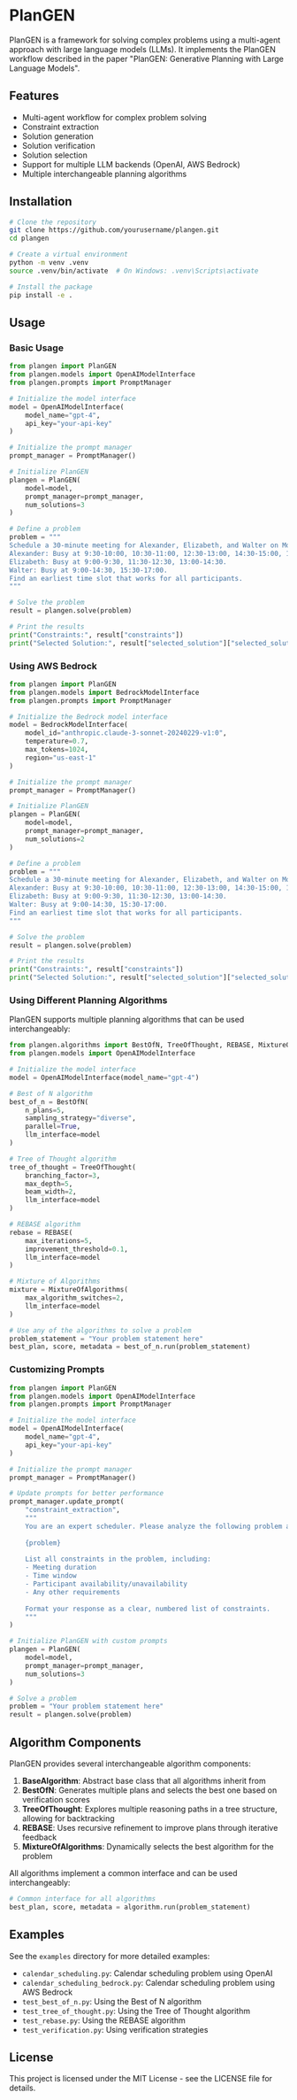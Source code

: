# PlanGEN

PlanGEN is a framework for solving complex problems using a multi-agent approach with large language models (LLMs). It implements the PlanGEN workflow described in the paper "PlanGEN: Generative Planning with Large Language Models".

## Features

- Multi-agent workflow for complex problem solving
- Constraint extraction
- Solution generation
- Solution verification
- Solution selection
- Support for multiple LLM backends (OpenAI, AWS Bedrock)
- Multiple interchangeable planning algorithms

## Installation

```bash
# Clone the repository
git clone https://github.com/yourusername/plangen.git
cd plangen

# Create a virtual environment
python -m venv .venv
source .venv/bin/activate  # On Windows: .venv\Scripts\activate

# Install the package
pip install -e .
```

## Usage

### Basic Usage

```python
from plangen import PlanGEN
from plangen.models import OpenAIModelInterface
from plangen.prompts import PromptManager

# Initialize the model interface
model = OpenAIModelInterface(
    model_name="gpt-4",
    api_key="your-api-key"
)

# Initialize the prompt manager
prompt_manager = PromptManager()

# Initialize PlanGEN
plangen = PlanGEN(
    model=model,
    prompt_manager=prompt_manager,
    num_solutions=3
)

# Define a problem
problem = """
Schedule a 30-minute meeting for Alexander, Elizabeth, and Walter on Monday between 9:00 and 17:00.
Alexander: Busy at 9:30-10:00, 10:30-11:00, 12:30-13:00, 14:30-15:00, 16:00-17:00.
Elizabeth: Busy at 9:00-9:30, 11:30-12:30, 13:00-14:30.
Walter: Busy at 9:00-14:30, 15:30-17:00.
Find an earliest time slot that works for all participants.
"""

# Solve the problem
result = plangen.solve(problem)

# Print the results
print("Constraints:", result["constraints"])
print("Selected Solution:", result["selected_solution"]["selected_solution"])
```

### Using AWS Bedrock

```python
from plangen import PlanGEN
from plangen.models import BedrockModelInterface
from plangen.prompts import PromptManager

# Initialize the Bedrock model interface
model = BedrockModelInterface(
    model_id="anthropic.claude-3-sonnet-20240229-v1:0",
    temperature=0.7,
    max_tokens=1024,
    region="us-east-1"
)

# Initialize the prompt manager
prompt_manager = PromptManager()

# Initialize PlanGEN
plangen = PlanGEN(
    model=model,
    prompt_manager=prompt_manager,
    num_solutions=2
)

# Define a problem
problem = """
Schedule a 30-minute meeting for Alexander, Elizabeth, and Walter on Monday between 9:00 and 17:00.
Alexander: Busy at 9:30-10:00, 10:30-11:00, 12:30-13:00, 14:30-15:00, 16:00-17:00.
Elizabeth: Busy at 9:00-9:30, 11:30-12:30, 13:00-14:30.
Walter: Busy at 9:00-14:30, 15:30-17:00.
Find an earliest time slot that works for all participants.
"""

# Solve the problem
result = plangen.solve(problem)

# Print the results
print("Constraints:", result["constraints"])
print("Selected Solution:", result["selected_solution"]["selected_solution"])
```

### Using Different Planning Algorithms

PlanGEN supports multiple planning algorithms that can be used interchangeably:

```python
from plangen.algorithms import BestOfN, TreeOfThought, REBASE, MixtureOfAlgorithms
from plangen.models import OpenAIModelInterface

# Initialize the model interface
model = OpenAIModelInterface(model_name="gpt-4")

# Best of N algorithm
best_of_n = BestOfN(
    n_plans=5,
    sampling_strategy="diverse",
    parallel=True,
    llm_interface=model
)

# Tree of Thought algorithm
tree_of_thought = TreeOfThought(
    branching_factor=3,
    max_depth=5,
    beam_width=2,
    llm_interface=model
)

# REBASE algorithm
rebase = REBASE(
    max_iterations=5,
    improvement_threshold=0.1,
    llm_interface=model
)

# Mixture of Algorithms
mixture = MixtureOfAlgorithms(
    max_algorithm_switches=2,
    llm_interface=model
)

# Use any of the algorithms to solve a problem
problem_statement = "Your problem statement here"
best_plan, score, metadata = best_of_n.run(problem_statement)
```

### Customizing Prompts

```python
from plangen import PlanGEN
from plangen.models import OpenAIModelInterface
from plangen.prompts import PromptManager

# Initialize the model interface
model = OpenAIModelInterface(
    model_name="gpt-4",
    api_key="your-api-key"
)

# Initialize the prompt manager
prompt_manager = PromptManager()

# Update prompts for better performance
prompt_manager.update_prompt(
    "constraint_extraction",
    """
    You are an expert scheduler. Please analyze the following problem and identify all constraints:
    
    {problem}
    
    List all constraints in the problem, including:
    - Meeting duration
    - Time window
    - Participant availability/unavailability
    - Any other requirements
    
    Format your response as a clear, numbered list of constraints.
    """
)

# Initialize PlanGEN with custom prompts
plangen = PlanGEN(
    model=model,
    prompt_manager=prompt_manager,
    num_solutions=3
)

# Solve a problem
problem = "Your problem statement here"
result = plangen.solve(problem)
```

## Algorithm Components

PlanGEN provides several interchangeable algorithm components:

1. **BaseAlgorithm**: Abstract base class that all algorithms inherit from
2. **BestOfN**: Generates multiple plans and selects the best one based on verification scores
3. **TreeOfThought**: Explores multiple reasoning paths in a tree structure, allowing for backtracking
4. **REBASE**: Uses recursive refinement to improve plans through iterative feedback
5. **MixtureOfAlgorithms**: Dynamically selects the best algorithm for the problem

All algorithms implement a common interface and can be used interchangeably:

```python
# Common interface for all algorithms
best_plan, score, metadata = algorithm.run(problem_statement)
```

## Examples

See the `examples` directory for more detailed examples:

- `calendar_scheduling.py`: Calendar scheduling problem using OpenAI
- `calendar_scheduling_bedrock.py`: Calendar scheduling problem using AWS Bedrock
- `test_best_of_n.py`: Using the Best of N algorithm
- `test_tree_of_thought.py`: Using the Tree of Thought algorithm
- `test_rebase.py`: Using the REBASE algorithm
- `test_verification.py`: Using verification strategies

## License

This project is licensed under the MIT License - see the LICENSE file for details.